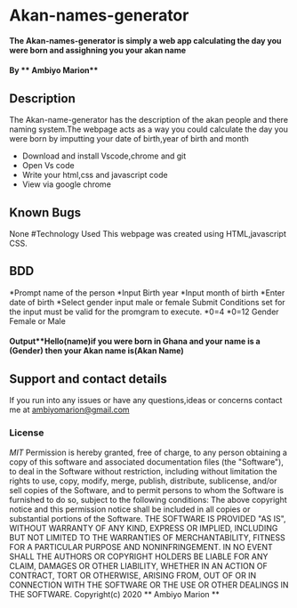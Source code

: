 # Akan-names-generator
#### The Akan-names-generator is simply a web app calculating the day you were born and assighning you your akan name
#### By ** Ambiyo Marion**
## Description
The Akan-name-generator has the description of the akan people and there naming system.The webpage acts as a way you could calculate the day you were born by imputting your date of birth,year of birth and month
* Download and install Vscode,chrome and git
* Open Vs code
* Write your html,css and javascript code
* View via google chrome
## Known Bugs
None
#Technology Used
This webpage was created using HTML,javascript CSS.
## BDD
*Prompt name of the person
*Input Birth year
*Input month of birth
*Enter date of birth
*Select gender
   input male or female
   Submit
   Conditions set for the input must be valid for the promgram to execute.
   *0<Year>=4
   *0<Month>=12
   Gender Female or Male
#### Output**Hello(name)if you were born in Ghana and your name is a (Gender) then your Akan name is(Akan Name) 
## Support and contact details
If you run into any issues or have any questions,ideas or concerns contact me at ambiyomarion@gmail.com
### License
*MIT*
Permission is hereby granted, free of charge, to any person obtaining a copy of this software and associated documentation files (the "Software"), to deal in the Software without restriction, including without limitation the rights to use, copy, modify, merge, publish, distribute, sublicense, and/or sell copies of the Software, and to permit persons to whom the Software is furnished to do so, subject to the following conditions:
The above copyright notice and this permission notice shall be included in all copies or substantial portions of the Software.
THE SOFTWARE IS PROVIDED "AS IS", WITHOUT WARRANTY OF ANY KIND, EXPRESS OR IMPLIED, INCLUDING BUT NOT LIMITED TO THE WARRANTIES OF MERCHANTABILITY, FITNESS FOR A PARTICULAR PURPOSE AND NONINFRINGEMENT. IN NO EVENT SHALL THE AUTHORS OR COPYRIGHT HOLDERS BE LIABLE FOR ANY CLAIM, DAMAGES OR OTHER LIABILITY, WHETHER IN AN ACTION OF CONTRACT, TORT OR OTHERWISE, ARISING FROM, OUT OF OR IN CONNECTION WITH THE SOFTWARE OR THE USE OR OTHER DEALINGS IN THE SOFTWARE.
Copyright(c) 2020 ** Ambiyo Marion **
